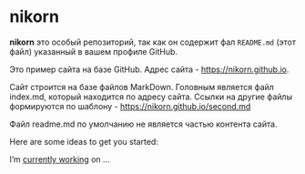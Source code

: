 # nikorn

**nikorn** это особый репозиторий, так как он содержит фал `README.md` (этот файл) указанный в вашем профиле GitHub.

Это пример сайта на базе GitHub. Адрес сайта - https://nikorn.github.io.

Сайт строится на базе файлов MarkDown. Головным является файл index.md, который находится по адресу сайта. Ссылки на другие файлы формируются по шаблону - https://nikorn.github.io/second.md

Файл readme.md по умолчанию не является частью контента сайта.



Here are some ideas to get you started:

I’m [currently working](second.md) on ...

